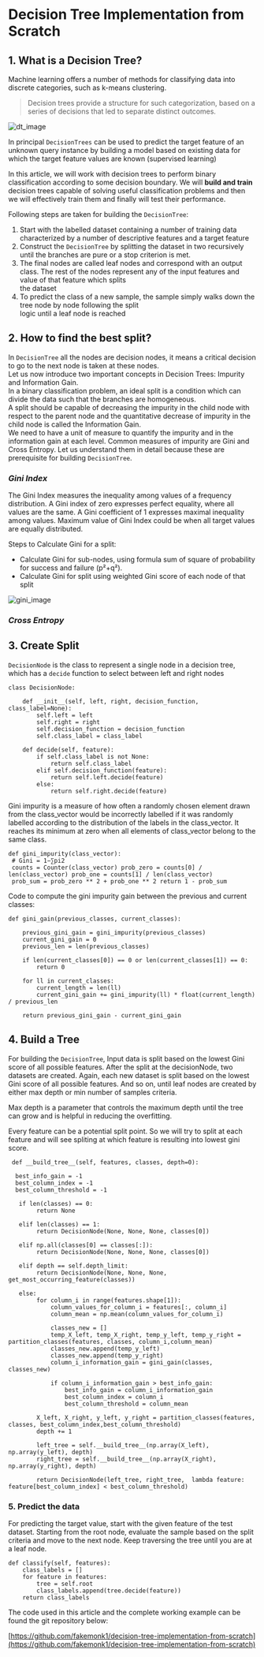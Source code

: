 # Decision Tree Implementation from Scratch  
  
## 1. What is a Decision Tree?  
  
Machine learning offers a number of methods for classifying data into discrete categories, such as k-means clustering.   
> Decision trees provide a structure for such categorization,
> based on a series of decisions that led to separate distinct outcomes.  
  
![dt_image](https://github.com/fakemonk1/decision-tree-implementation-from-scratch/blob/master/images/decision-tree.png?raw=true)
  
In principal ```DecisionTrees``` can be used to predict the target feature of an unknown query instance by building a model based on existing data for which the target feature values are known (supervised learning)  
  
In this article, we will work with decision trees to perform binary classification according to some decision boundary. We will **build and train** decision trees capable of solving useful classification problems and then we will effectively train them and finally will test their performance.  

Following steps are taken for building the ```DecisionTree```:  
   
1. Start with the labelled dataset containing a number of training data characterized by a number of descriptive features and a target feature  
2. Construct the ```DecisionTree``` by splitting the dataset in two recursively until the branches are pure or a stop criterion is met.  
3. The final nodes are called leaf nodes and correspond with an output class. The rest of the nodes represent any of the input features and value of that feature which splits  
 the dataset  
4. To predict the class of a new sample, the sample simply walks down the tree node by node following the split   
 logic until a leaf node is reached  
  
  
## 2. How to find the best split?  
  
In ```DecisionTree``` all the nodes are decision nodes, it means a critical decision to go to the next node is taken at these nodes.   
Let us now introduce two important concepts in Decision Trees: Impurity and Information Gain.   
In a binary classification problem, an ideal split is a condition which can divide the data such that the branches are homogeneous.  
A split should be capable of decreasing the impurity in the child node with respect to the parent node and the quantitative decrease of impurity in the child node is called the Information Gain.  
We need to have a unit of measure to quantify the impurity and in the information gain at each level. Common measures of impurity are Gini and Cross Entropy. Let us understand them in detail because these are prerequisite for building ```DecisionTree```.

###  _Gini Index_
The Gini Index measures the inequality among values of a frequency distribution. A Gini index of zero expresses perfect equality, where all values are the same. 
A Gini coefficient of 1 expresses maximal inequality among values. Maximum value of Gini Index could be when all target values are equally distributed.

Steps to Calculate Gini for a split:

- Calculate Gini for sub-nodes, using formula sum of square of probability for success and failure (p²+q²).
- Calculate Gini for split using weighted Gini score of each node of that split
  
![gini_image](https://github.com/fakemonk1/decision-tree-implementation-from-scratch/blob/master/images/decision-tree.png?raw=true)

###  _Cross Entropy_
<TODO fill this>  
  
  
## 3. Create Split  

```DecisionNode``` is the class to represent a single node in a decision tree, which has a ```decide``` function to select between left and right nodes

```
class DecisionNode:

    def __init__(self, left, right, decision_function, class_label=None):
        self.left = left
        self.right = right
        self.decision_function = decision_function
        self.class_label = class_label

    def decide(self, feature):
        if self.class_label is not None:
            return self.class_label
        elif self.decision_function(feature):
            return self.left.decide(feature)
        else:
            return self.right.decide(feature)

```  

Gini impurity is a measure of how often a randomly chosen element drawn from the class_vector would be incorrectly labelled if it was randomly labelled according to the distribution of the labels in the class_vector. It reaches its minimum at zero when all elements of class_vector belong to the same class.  
 
```  
def gini_impurity(class_vector):  
 # Gini = 1−∑pi2  
 counts = Counter(class_vector) prob_zero = counts[0] / len(class_vector) prob_one = counts[1] / len(class_vector)  
 prob_sum = prob_zero ** 2 + prob_one ** 2 return 1 - prob_sum  
```  
  
Code to compute the gini impurity gain between the previous and current classes:  
  
```  
def gini_gain(previous_classes, current_classes):  
     
    previous_gini_gain = gini_impurity(previous_classes)  
    current_gini_gain = 0  
    previous_len = len(previous_classes)  
    
    if len(current_classes[0]) == 0 or len(current_classes[1]) == 0:  
        return 0  
  
    for ll in current_classes:  
        current_length = len(ll)  
        current_gini_gain += gini_impurity(ll) * float(current_length) / previous_len  
  
    return previous_gini_gain - current_gini_gain
```  
  
## 4. Build a Tree  
For building the ```DecisionTree```, Input data is split based on the lowest Gini score of all possible features. After the split at the decisionNode, two datasets are created. Again, each new dataset is split based on the lowest Gini score of all possible features. And so on, until leaf nodes are created by either max depth or min number of samples criteria.

Max depth is a parameter that controls the maximum depth until the tree can grow and is helpful in reducing the overfitting.

Every feature can be a potential split point. So we will try to split at each feature and will see spliting at which feature is resulting into lowest gini score. 
```  
 def __build_tree__(self, features, classes, depth=0):  
  
  best_info_gain = -1  
  best_column_index = -1  
  best_column_threshold = -1  
  
   if len(classes) == 0:  
        return None  
  
   elif len(classes) == 1:  
        return DecisionNode(None, None, None, classes[0])  
  
   elif np.all(classes[0] == classes[:]):  
        return DecisionNode(None, None, None, classes[0])  
  
   elif depth == self.depth_limit:  
        return DecisionNode(None, None, None, get_most_occurring_feature(classes))  
  
   else:  
        for column_i in range(features.shape[1]):  
            column_values_for_column_i = features[:, column_i]  
            column_mean = np.mean(column_values_for_column_i)  
  
            classes_new = []  
            temp_X_left, temp_X_right, temp_y_left, temp_y_right = partition_classes(features, classes, column_i,column_mean)  
            classes_new.append(temp_y_left)  
            classes_new.append(temp_y_right)  
            column_i_information_gain = gini_gain(classes, classes_new)  
  
            if column_i_information_gain > best_info_gain:  
                best_info_gain = column_i_information_gain  
                best_column_index = column_i  
                best_column_threshold = column_mean  
  
        X_left, X_right, y_left, y_right = partition_classes(features, classes, best_column_index,best_column_threshold)  
        depth += 1  
  
        left_tree = self.__build_tree__(np.array(X_left), np.array(y_left), depth)  
        right_tree = self.__build_tree__(np.array(X_right), np.array(y_right), depth)  
  
        return DecisionNode(left_tree, right_tree,  lambda feature: feature[best_column_index] < best_column_threshold)
```  
  
### 5. Predict the data  
For predicting the target value, start with the given feature of the test dataset. Starting from the root node, evaluate the sample based on the split criteria and move to the next node. Keep traversing the tree until you are at a leaf node.
```  
def classify(self, features):    
    class_labels = []
    for feature in features:  
        tree = self.root  
        class_labels.append(tree.decide(feature))  
    return class_labels
```

The code used in this article and the complete working example can be found the git repository below:

[https://github.com/fakemonk1/decision-tree-implementation-from-scratch](https://github.com/fakemonk1/decision-tree-implementation-from-scratch)
